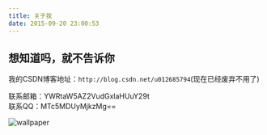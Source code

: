 ```yaml
---
title: 关于我
date: 2015-09-20 23:00:53
---
```

## 想知道吗，就不告诉你 ##
我的CSDN博客地址：`http://blog.csdn.net/u012685794`(现在已经废弃不用了)

联系邮箱：YWRtaW5AZ2VudGxlaHUuY29t  
联系QQ：MTc5MDUyMjkzMg==  


![wallpaper](/images/2017/09/my-wallpaper.jpg)
